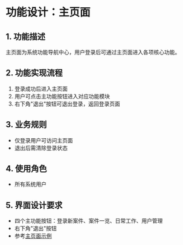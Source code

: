 # 功能设计：主页面

## 1. 功能描述
主页面为系统功能导航中心，用户登录后可通过主页面进入各项核心功能。

## 2. 功能实现流程
1. 登录成功后进入主页面
2. 用户可点击主功能按钮进入对应功能模块
3. 右下角"退出"按钮可退出登录，返回登录页面

## 3. 业务规则
- 仅登录用户可访问主页面
- 退出后需清除登录状态

## 4. 使用角色
- 所有系统用户

## 5. 界面设计要求
- 四个主功能按钮：登录新案件、案件一览、日常工作、用户管理
- 右下角"退出"按钮
- 参考[主页面示例](./UIDesign/主页面示例.html) 